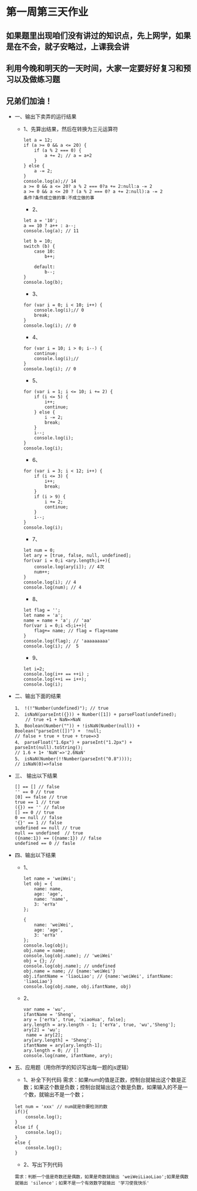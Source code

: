 # 第一周第三天作业
## 如果题里出现咱们没有讲过的知识点，先上网学，如果是在不会，就子安略过，上课我会讲
## 利用今晚和明天的一天时间，大家一定要好好复习和预习以及做练习题
## 兄弟们加油！

-  一、输出下卖弄的运行结果

    + 1、先算出结果，然后在转换为三元运算符
        ```
        let a = 12;
        if (a >= 0 && a <= 20) {
            if (a % 2 === 0) {
                a += 2; // a = a+2
            }
        } else {
            a -= 2;
        }
        console.log(a);// 14
        a >= 0 && a <= 20? a % 2 === 0?a += 2:null:a -= 2
        a >= 0 && a <= 20 ? (a % 2 === 0? a += 2:null):a -= 2
        条件?条件成立做的事:不成立做的事
        ```

        + 2、
        ```
        let a = '10';
        a == 10 ? a++ : a--;
        console.log(a); // 11
        ​
        let b = 10;
        switch (b) {
            case 10:
                b++;
  
            default:
                b--;
        }
        console.log(b); 
        ```
        + 3、
        ```
        for (var i = 0; i < 10; i++) {
            console.log(i);// 0
            break;
        }
        console.log(i); // 0
        ```

        + 4、
        ```
        for (var i = 10; i > 0; i--) {
            continue;
            console.log(i);// 
        }
        console.log(i); // 0
        ```
        + 5、
        ```
        for (var i = 1; i <= 10; i += 2) {
            if (i <= 5) {
                i++;
                continue;
            } else {
                i -= 2;
                break;
            }
            i--;
            console.log(i);
        }
        console.log(i);
        ```
        + 6、
        ```
        for (var i = 3; i < 12; i++) {
            if (i <= 3) {
                i++;
                break;
            }
            if (i > 9) {
                i += 2;
                continue;
            }
            i--;    
        }
        console.log(i);
        ```
        + 7、
        ```
        let num = 0;
        let ary = [true, false, null, undefined];
        for(var i = 0;i <ary.length;i++){
            console.log(ary[i]); // 4次
            num++;
        }
        console.log(i); // 4
        console.log(num); // 4
        ```
        + 8、
        ```
        let flag = '';
        let name = 'a';
        name = name + 'a'; // 'aa'
        for(var i = 0;i <5;i++){
            flag+= name; // flag = flag+name
        }
        console.log(flag); // 'aaaaaaaaa'
        console.log(i); //  5
        ```
        + 9、
        ```
        let i=2;
        console.log(i++ == ++i) ;
        console.log(++i == i++); 
        console.log(i);

        ```

- 二、输出下面的结果
    ```
    1、 !(!"Number(undefined)"); // true 
    2、 isNaN(parseInt({})) + Number([1]) + parseFloat(undefined);
        // true +1 + NaN=>NaN
    3、 Boolean(Number("")) + !isNaN(Number(null)) + Boolean("parseInt([])") +  !null;
    // false + true + true + true=>3
    4、 parseFloat("1.6px") + parseInt("1.2px") + parseInt(null).toString();
    // 1.6 + 1+ 'NaN'=>'2.6NaN'
    5、 isNaN(Number(!!Number(parseInt("0.8"))));
    // isNaN(0)=>false
    ```

- 三、 输出以下结果

    ```
    [] == [] // false
    '' == 0 // true
    [0] == false // true
    true == 1 // true
    ({}) == '' // false
    [] == 0 // true
    0 == null // false
    '{}' == 1 // false
    undefined == null // true
    null == undefined  // true
    ({name:1}) == ({name:1}) // false
    undefined == 0 // fasle
    ```

- 四、输出以下结果
    + 1、
        ```
        let name = 'weiWei';
        let obj = {
            name: name,
            age: 'age',
            name: 'name',
            3: 'erYa'
        };

        {
            name: 'weiWei',
            age: 'age',
            3: 'erYa'
        };
        console.log(obj);
        obj.name = name;
        console.log(obj.name); // 'weiWei'
        obj = {}; // 
        console.log(obj.name); // undefined
        obj.name = name; // {name:'weiWei'}
        obj.ifantName = 'liaoLiao'; // {name:'weiWei', ifantName: 'liaoLiao'}
        console.log(obj.name, obj.ifantName, obj)
        ```
    + 2、
        ```
        var name = 'wu',
        ifantName = 'Sheng',
        ary = ['erYa', true, 'xiaoHua', false];
        ary.length = ary.length - 1; ['erYa', true, 'wu','Sheng'];
        ary[2] = 'wu';
         name = ary[2];
        ary[ary.length] = 'Sheng';
        ifantName = ary[ary.length-1];
        ary.length = 0; // []
        console.log(name, ifantName, ary);
        ```
- 五、应用题（用你所学的知识写出每一题的js逻辑）

    + 1、补全下列代码
        需求：如果num的值是正数，控制台就输出这个数是正数；如果这个数是负数；控制台就输出这个数是负数，如果输入的不是一个数，就输出不是一个数；
    ```
    let num = 'xxx' // num就是你要检测的数
    if(){
        console.log();
    }
    else if {
        console.log();
    }
    else {
        console.log();
    }
    ```
    
    + 2、写出下列代码
    ```
    需求：判断一个值是奇数还是偶数，如果是奇数就输出 'weiWeiLiaoLiao';如果是偶数就输出 'silence'；如果不是一个有效数字就输出 '学习使我快乐'
    ```
